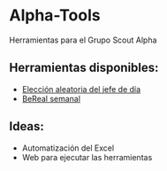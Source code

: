 # Alpha-Tools
Herramientas para el Grupo Scout Alpha

## Herramientas disponibles:

- [Elección aleatoria del jefe de día](https://github.com/AlbertoCanoD/Alpha-Tools/blob/94cdb42bbf130adfb75b848b5eabeb989939595f/Jefe-Dia/README.md)
- [BeReal semanal](https://github.com/AlbertoCanoD/Alpha-Tools/blob/6852bf41bb4ce57b910c43e4a24a7d3e77880a59/BeReal/README.md)

## Ideas:

- Automatización del Excel
- Web para ejecutar las herramientas


